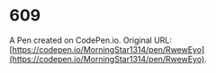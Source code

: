 # 609

A Pen created on CodePen.io. Original URL: [https://codepen.io/MorningStar1314/pen/RwewEyo](https://codepen.io/MorningStar1314/pen/RwewEyo).


